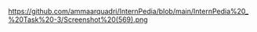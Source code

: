 https://github.com/ammaarquadri/InternPedia/blob/main/InternPedia%20_%20Task%20-3/Screenshot%20(569).png
